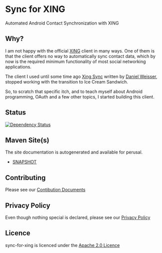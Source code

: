 Sync for XING
=============
Automated Android Contact Synchronization with XING

Why?
------
I am not happy with the official [XING](http://www.xing.de) client in many ways. One of them is that
the client offers no way to automatically sync contact data, which by now is the required minimum
functionality of most social networking applications.

The client I used until some time ago
[Xing Sync](https://play.google.com/store/apps/details?id=de.danielweisser.android.xingsync)
written by [Daniel Weisser](http://www.danielweisser.de/blog/),
stopped working with the transition to Ice Cream Sandwich.

So, to scratch that specific itch, and to teach myself about Android programming, OAuth and a
few other topics, I started building this client.

Status
------
[![Dependency Status](https://www.versioneye.com/user/projects/528f31c4632bac8091000069/badge.png)](https://www.versioneye.com/user/projects/528f31c4632bac8091000069)


Maven Site(s)
-------------
The site documentation is autogenerated and available for perusal.
* [SNAPSHOT](http://sync-for-xing.com/site/0.5.0-SNAPSHOT/)

Contributing
------
Please see our [Contibution Documents](https://github.com/hakan42/sync-for-xing/blob/master/CONTRIBUTING.md)

Privacy Policy
--------------
Even though nothing special is declared, please see our [Privacy Policy](https://github.com/hakan42/sync-for-xing/blob/master/CONTRIBUTING.md)

Licence
-------
sync-for-xing is licenced under the [Apache 2.0 Licence](http://www.apache.org/licenses/LICENSE-2.0)
